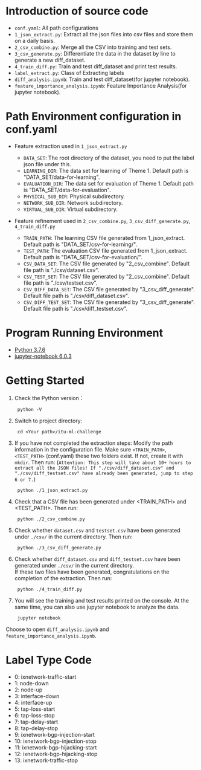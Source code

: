 # Introduction of source code
- `conf.yaml`: All path configurations
- `1_json_extract.py`: Extract all the json files into csv files and store them on a daily basis.
- `2_csv_combine.py`: Merge all the CSV into training and test sets.
- `3_csv_generate.py`: Differentiate the data in the dataset by line to generate a new diff_dataset.
- `4_train_diff.py`: Train and test diff_dataset and print test results.
- `label_extract.py`: Class of Extracting labels
- `diff_analysis.ipynb`: Train and test diff_dataset(for jupyter notebook).
- `feature_importance_analysis.ipynb`: Feature Importance Analysis(for jupyter notebook).

# Path Environment configuration in conf.yaml
- Feature extraction used in `1_json_extract.py`
    - `DATA_SET`: The root directory of the dataset, you need to put the label json file under this.
    - `LEARNING_DIR`: The data set for learning of Theme 1. Default path is "DATA_SET/data-for-learning".
    - `EVALUATION_DIR`: The data set for evaluation of Theme 1. Default path is "DATA_SET/data-for-evaluation".
    - `PHYSICAL_SUB_DIR`: Physical subdirectory.
    - `NETWORK_SUB_DIR`: Network subdirectory.
    - `VIRTUAL_SUB_DIR`: Virtual subdirectory.

- Feature refinement used in  `2_csv_combine.py`, `3_csv_diff_generate.py`, `4_train_diff.py`
    - `TRAIN_PATH`: The learning CSV file generated from 1_json_extract. Default path is "DATA_SET/csv-for-learning/".
    - `TEST_PATH`: The evaluation CSV file generated from 1_json_extract. Default path is "DATA_SET/csv-for-evaluation/".
    - `CSV_DATA_SET`: The CSV file generated by "2_csv_combine". Default file path is "./csv/dataset.csv".
    - `CSV_TEST_SET`: The CSV file generated by "2_csv_combine". Default file path is "./csv/testset.csv".
    - `CSV_DIFF_DATA_SET`: The CSV file generated by "3_csv_diff_generate". Default file path is "./csv/diff_dataset.csv".
    - `CSV_DIFF_TEST_SET`: The CSV file generated by "3_csv_diff_generate". Default file path is "./csv/diff_testset.csv".

# Program Running Environment
- [Python 3.7.6](https://www.python.org/downloads/release/python-376/)
- [jupyter-notebook 6.0.3](https://jupyter.org/install)

# Getting Started
1. Check the Python version：

        python -V
        
2. Switch to project directory:

        cd <Your path>/itu-ml-challenge
        
3. If you have not completed the extraction steps:
Modify the path information in the configuration file.
Make sure `<TRAIN_PATH>`, `<TEST_PATH>` (conf.yaml) these two folders exist. If not, create it with `mkdir`.
Then run: (`Attention: This step will take about 10+ hours to extract all the JSON files! If "./csv/diff_dataset.csv" and "./csv/diff_testset.csv" have already been generated, jump to step 6 or 7.`)
        
        python ./1_json_extract.py
            
4. Check that a CSV file has been generated under <TRAIN_PATH> and <TEST_PATH>.
Then run:

        python ./2_csv_combine.py

5. Check whether `dataset.csv` and `testset.csv` have been generated under `./csv/` in the current directory.
Then run:
        
        python ./3_csv_diff_generate.py
        
6. Check whether `diff_dataset.csv` and `diff_testset.csv` have been generated under `./csv/` in the current directory.        
If these two files have been generated, congratulations on the completion of the extraction.
Then run:

        python ./4_train_diff.py
        
7. You will see the training and test results printed on the console.
At the same time, you can also use jupyter notebook to analyze the data.

        jupyter notebook
        
Choose to open `diff_analysis.ipynb` and `feature_importance_analysis.ipynb`.

# Label Type Code
- 0: ixnetwork-traffic-start
- 1: node-down
- 2: node-up
- 3: interface-down
- 4: interface-up
- 5: tap-loss-start
- 6: tap-loss-stop
- 7: tap-delay-start
- 8: tap-delay-stop
- 9: ixnetwork-bgp-injection-start
- 10: ixnetwork-bgp-injection-stop
- 11: ixnetwork-bgp-hijacking-start
- 12: ixnetwork-bgp-hijacking-stop
- 13: ixnetwork-traffic-stop

